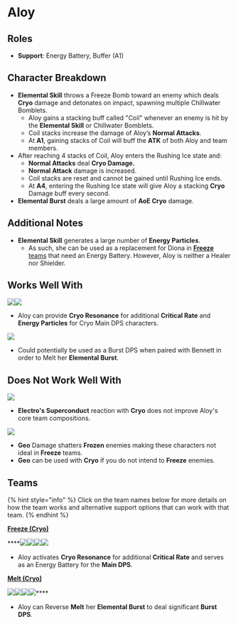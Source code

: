 # Aloy

## Roles

* **Support**: Energy Battery, Buffer (A1)

## Character Breakdown

* **Elemental Skill** throws a Freeze Bomb toward an enemy which deals **Cryo** damage and detonates on impact, spawning multiple Chillwater Bomblets.
  * Aloy gains a stacking buff called "Coil" whenever an enemy is hit by the **Elemental Skill** or Chillwater Bomblets.
  * Coil stacks increase the damage of Aloy’s **Normal Attacks**.
  * At **A1**, gaining stacks of Coil will buff the **ATK** of both Aloy and team members.
* After reaching 4 stacks of Coil, Aloy enters the Rushing Ice state and:
  * **Normal Attacks** deal **Cryo Damage.**
  * **Normal Attack** damage is increased.&#x20;
  * Coil stacks are reset and cannot be gained until Rushing Ice ends.
  * At **A4**, entering the Rushing Ice state will give Aloy a stacking **Cryo** Damage buff every second.
* **Elemental Burst** deals a large amount of **AoE Cryo** damage.

## Additional Notes

* **Elemental Skill** generates a large number of **Energy Particles**.
  * As such, she can be used as a replacement for Diona in [**Freeze** teams](../../teams/freeze.md) that need an Energy Battery. However, Aloy is neither a Healer nor Shielder.

## Works Well With

![](../../.gitbook/assets/UI\_AvatarIcon\_Ganyu.png)![](../../.gitbook/assets/UI\_AvatarIcon\_Ayaka.png)

* Aloy can provide **Cryo Resonance** for additional **Critical Rate** and **Energy Particles** for Cryo Main DPS characters.

![](../../.gitbook/assets/UI\_AvatarIcon\_Bennett.png)

* Could potentially be used as a Burst DPS when paired with Bennett in order to Melt her **Elemental Burst**.

## Does Not Work Well With

![](../../.gitbook/assets/Element\_Electro.webp)

* **Electro's Superconduct** reaction with **Cryo** does not improve Aloy's core team compositions.

****![](../../.gitbook/assets/Element\_Geo.webp)****

* **Geo** Damage shatters **Frozen** enemies making these characters not ideal in **Freeze** teams.&#x20;
* **Geo** can be used with **Cryo** if you do not intend to **Freeze** enemies.

## Teams

{% hint style="info" %}
Click on the team names below for more details on how the team works and alternative support options that can work with that team.
{% endhint %}

****[**Freeze (Cryo)**](../../teams/freeze.md)****

****![](../../.gitbook/assets/UI\_AvatarIcon\_Ayaka.png)![](../../.gitbook/assets/UI\_AvatarIcon\_Mona.png)![](../../.gitbook/assets/UI\_AvatarIcon\_Aloy.png)![](../../.gitbook/assets/UI\_AvatarIcon\_Jean.png)

* Aloy activates **Cryo Resonance** for additional **Critical Rate** and serves as an Energy Battery for the **Main DPS**.

****[**Melt (Cryo)**](../../teams/reverse-melt.md)****

****![](../../.gitbook/assets/UI\_AvatarIcon\_Klee.png)****![](../../.gitbook/assets/UI\_AvatarIcon\_Aloy.png)****![](../../.gitbook/assets/UI\_AvatarIcon\_Kazuha.png)****![](../../.gitbook/assets/UI\_AvatarIcon\_Bennett.png)****

* Aloy can Reverse **Melt** her **Elemental Burst** to deal significant **Burst DPS**.
